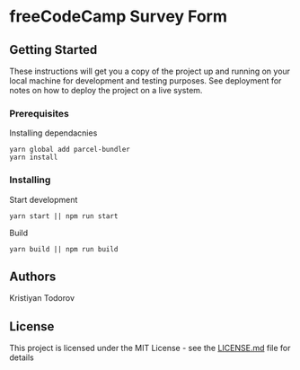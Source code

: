# freeCodeCamp Survey Form



## Getting Started

These instructions will get you a copy of the project up and running on your local machine for development and testing purposes. See deployment for notes on how to deploy the project on a live system.

### Prerequisites

Installing dependacnies

```
yarn global add parcel-bundler
yarn install
```

### Installing

Start development

```
yarn start || npm run start
```

Build

```
yarn build || npm run build
```

### 

## Authors

Kristiyan Todorov

## License

This project is licensed under the MIT License - see the [LICENSE.md](LICENSE.md) file for details
